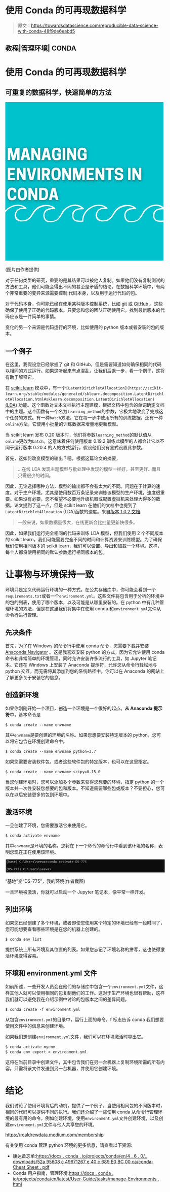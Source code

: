 # 使用 Conda 的可再现数据科学

> 原文：<https://towardsdatascience.com/reproducible-data-science-with-conda-48f9de6eabd5>

## 教程|管理环境| CONDA

# 使用 Conda 的可再现数据科学

## 可重复的数据科学，快速简单的方法

![](img/d12068a51f23e2853713cc0b02d9842a.png)

(图片由作者提供)

对于任何类型的研究，重要的是其结果可以被他人复制。如果他们没有复制测试的方法和工具，他们可能会得出不同的甚至是矛盾的结论。在数据科学环境中，有两个非常重要的变异来源需要控制:代码本身，以及用于运行代码的包。

对于代码本身，你可能已经在使用某种版本控制系统，比如 [git](https://git-scm.com/about) 或 [GitHub](https://github.com/features) 。这些确保了使用了正确的代码版本。只要您和您的团队正确使用它，找到最新版本的代码应该是一件简单的事情。

</github-desktop-for-data-scientists-b9d8a3afc5ea>  

变化的另一个来源是代码运行的环境，比如使用的 python 版本或者安装的包的版本。

## 一个例子

在这里，我假设您已经掌握了 git 和 GitHub，但是需要知道如何确保相同的代码以相同的方式运行。如果这听起来有点混乱，让我们后退一步，看一个例子，这将有助于解释它。

在 [scikit learn](https://scikit-learn.org/stable/) 模块中，有一个`[LatentDirichletAllocation](https://scikit-learn.org/stable/modules/generated/sklearn.decomposition.LatentDirichletAllocation.html#sklearn.decomposition.LatentDirichletAllocation)` [(LDA)](https://scikit-learn.org/stable/modules/generated/sklearn.decomposition.LatentDirichletAllocation.html#sklearn.decomposition.LatentDirichletAllocation) 功能。这个函数对文本文档执行主题建模，根据文档中包含的单词确定文档中的主题。这个函数有一个名为`learning_method`的参数，它极大地改变了完成这个任务的方式。有一种`batch`方法，它在每一步中使用所有的训练数据，还有一种`online`方法，它使用小批量的训练数据来增量地更新模型。

当 scikit learn 发布 0.20 版本时，他们将参数`learning_method`的默认值从`online`更改为`batch`。这意味着任何使用版本 0.19.2 训练此模型的人都会让它以不同于运行版本 0.20.4 的人的方式运行，假设他们没有显式设置此参数。

首先，这如何改变模型的输出？嗯，根据这篇论文的摘要，

> …在线 LDA 发现主题模型与批处理中发现的模型一样好，甚至更好…而且只需很少的时间。

因此，无论选择哪种方法，模型的输出都不会有太大的不同。问题在于计算的速度。对于生产环境，尤其是使用数百万条记录来训练该模型的生产环境，速度很重要。如果没有必要，您不希望不必要地升级机器或配置虚拟机来处理大得多的数据。论文提到了这一点，但是 scikit learn 在他们的文档中也提到了`LatentDirichletAllocation` (LDA)函数的速度。来自[版本 1.0.2 文档](https://scikit-learn.org/stable/modules/generated/sklearn.decomposition.LatentDirichletAllocation.html#sklearn.decomposition.LatentDirichletAllocation):

> 一般来说，如果数据量很大，在线更新会比批量更新快很多。

因此，如果我们运行完全相同的代码来训练 LDA 模型，但我们使用 2 个不同版本的 scikit learn，我们可能需要完全不同的时间和计算资源来训练模型。为了确保我们使用相同版本的 scikit learn，我们可以设置、导出和加载一个环境。这样，每个人都将使用相同的默认参数运行相同版本的包。

# 让事物与环境保持一致

环境只是定义代码运行环境的一种方式。在公共存储库中，你可能会看到一个`requirements.txt`或者一个`environment.yml`。这些文件将包含用于分析的环境中的包的列表，使用了哪个版本，以及可能是从哪里安装的。在 python 中有几种管理环境的方法，但是在这里我们将集中在使用 conda 和`environment.yml`文件从命令行进行管理。

## 先决条件

首先，为了在 Windows 的命令行中使用 conda 命令，您需要下载并安装 [Anaconda Navigator](https://docs.anaconda.com/anaconda/navigator/index.html) 。这是我喜欢安装 python 的方式，因为它允许使用 conda 命令和非常简单的环境管理，同时允许安装许多流行的工具，如 Jupyter 笔记本。它还在 Windows 上安装了 Anaconda 提示符，允许您从命令行轻松地与 python 交互，而无需将其添加到您的系统路径中。你可以在 Anaconda 的网站上了解更多关于安装它的信息。

## 创造新环境

如果你刚刚开始一个项目，创造一个环境是一个很好的起点。**从 Anaconda 提示符**中，基本命令是

```
$ conda create --name envname
```

其中`envname`是要创建的环境的名称。如果您想要安装特定版本的 python，您可以将它包含在环境创建命令中。

```
$ conda create --name envname python=3.7
```

如果您需要安装软件包，或者这些软件包的特定版本，也可以在这里指定。

```
$ conda create --name envname scipy=0.15.0
```

当您创建环境时，您可以添加多个参数来获得您想要的环境，指定 python 的一个版本并一次性安装您想要的包和版本。不知道需要哪些包或版本？不要担心，您可以在以后安装更多的包到环境中。

## 激活环境

一旦创建了环境，您需要激活它来使用它。

```
$ conda activate envname
```

其中`envname`是环境的名称。您将在下一个命令的命令行中看到该环境的名称，表明您现在正在使用该环境。

![](img/afc6233da7d629576b6dd88639d9a62e.png)

“基地”变“DS-775”，我的环境(作者截图)

一旦环境被激活，你就可以启动一个 Jupyter 笔记本，像平常一样开发。

## 列出环境

如果您已经创建了多个环境，或者即使您使用某个特定的环境已经有一段时间了，您可能想要查看哪些环境是在您的机器上创建的。

```
$ conda env list
```

提供系统上所有环境及其位置的列表。如果您忘记了环境名称的拼写，这也使得激活环境变得容易。

## 环境和 environment.yml 文件

如前所述，一些开发人员会在他们的存储库中包含一个`environment.yml`文件，这样其他人就可以使用相同的包复制他们的工作。这对于生产环境也很有帮助，这样我们就可以避免我在介绍示例中讨论的包版本之间的差异问题。

```
$ conda create -f environment.yml
```

从包含`environment.yml`的目录中，运行上面的命令。f 标志告诉 conda 我们想要使用文件中的信息来创建环境。

如果我们想创建`environment.yml`文件，我们可以在环境激活时导出它。

```
$ conda activate myenv
$ conda env export > environment.yml
```

这将在当前目录中创建文件，其中包含我们在另一台机器上复制环境所需的所有内容。只需将该文件发送到另一台机器，并使用它创建环境。

# 结论

我们讨论了使用环境背后的动机，提供了一个例子，当使用相同包的不同版本时，相同的代码可以提供不同的执行。我们还介绍了一些使用 conda 从命令行管理环境的最有用的命令，例如创建环境，使用`environment.yml`文件创建环境，以及创建`environment.yml`文件与他人共享您的环境。

<https://realdrewdata.medium.com/membership>  

有关使用 conda 管理 python 环境的更多信息，请查看以下资源:

*   康达备忘单:[https://docs . conda . io/projects/conda/en/4 . 6 . 0/_ downloads/52a 95608 c 49671267 e 40 c 689 E0 BC 00 ca/conda-Cheat Sheet . pdf](https://docs.conda.io/projects/conda/en/4.6.0/_downloads/52a95608c49671267e40c689e0bc00ca/conda-cheatsheet.pdf)
*   Conda 用户指南，管理环境:[https://docs . conda . io/projects/conda/en/latest/User-Guide/tasks/manage-Environments . html](https://docs.conda.io/projects/conda/en/latest/user-guide/tasks/manage-environments.html)